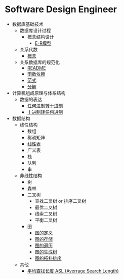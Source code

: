 # Software Design Engineer
-   数据库基础技术
    -   数据库设计过程
        -   概念结构设计
            -   [E-R模型](./Fundamentals%20of%20Database%20Technology/)
    -   关系代数
        -   [概念](./Fundamentals%20of%20Database%20Technology/Relational%20Algebra/Definition.md)
    -   关系数据库的规范化
        -   [README](./Fundamentals%20of%20Database%20Technology/Normalization/README.md)
        -   [函数依赖](./Fundamentals%20of%20Database%20Technology/Normalization/Functional%20Dependency.md)
        -   [范式](./Fundamentals%20of%20Database%20Technology/Normalization/Normal%20Form.md)
        -   [分解](./Fundamentals%20of%20Database%20Technology/Normalization/Decomposition.md)
-   计算机组成原理与体系结构
    -   数据的表达
        -   [任何进制转十进制](./Computer%20Organization%20and%20Architecture//Representation%20of%20Data/R%20To%20Decimal.md)
        -   [十进制转任何进制](./Computer%20Organization%20and%20Architecture//Representation%20of%20Data/Decimal%20To%20Binary.md)
-   数据结构
    -   线性结构
        -   数组
        -   稀疏矩阵
        -   [线性表](./Data%20Structure/Linear%20List/README.md)
        -   广义表
        -   栈
        -   队列
        -   串
    -   非线性结构
        -   树
        -   森林
        -   二叉树
            -   查找二叉树 or 排序二叉树
            -   最优二叉树
            -   线索二叉树
            -   平衡二叉树
        -   图
            -   [图的定义](./Data%20Structure/Graph/README.md)
            -   [图的存储](./Data%20Structure/Graph/Storage.md)
            -   [图的遍历](./Data%20Structure/Graph/Graph%20Traversal.md)
            -   [图的生成树](./Data%20Structure/Graph/Spanning%20tree%20of%20a%20graph.md)
            -   [图的拓扑排序](./Data%20Structure/Graph/Topological%20Sorting%20of%20Graphs.md)
    -   其他
        -   [平均查找长度 ASL (Averrage Search Length)](./Data%20Structure/Others/Averrage%20Search%20Length.md)
